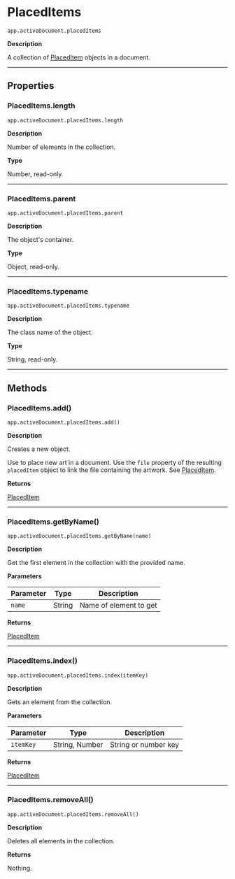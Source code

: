 # PlacedItems

`app.activeDocument.placedItems`

**Description**

A collection of [PlacedItem](PlacedItem.md#jsobjref-placeditem) objects in a document.

---

## Properties

### PlacedItems.length

`app.activeDocument.placedItems.length`

**Description**

Number of elements in the collection.

**Type**

Number, read-only.

---

### PlacedItems.parent

`app.activeDocument.placedItems.parent`

**Description**

The object's container.

**Type**

Object, read-only.

---

### PlacedItems.typename

`app.activeDocument.placedItems.typename`

**Description**

The class name of the object.

**Type**

String, read-only.

---

## Methods

### PlacedItems.add()

`app.activeDocument.placedItems.add()`

**Description**

Creates a new object.

Use to place new art in a document. Use the `file` property of the resulting `placedItem` object to link the file containing the artwork. See [PlacedItem](PlacedItem.md#jsobjref-placeditem).

**Returns**

[PlacedItem](PlacedItem.md#jsobjref-placeditem)

---

### PlacedItems.getByName()

`app.activeDocument.placedItems.getByName(name)`

**Description**

Get the first element in the collection with the provided name.

**Parameters**

| Parameter   | Type   | Description            |
|-------------|--------|------------------------|
| `name`      | String | Name of element to get |

**Returns**

[PlacedItem](PlacedItem.md#jsobjref-placeditem)

---

### PlacedItems.index()

`app.activeDocument.placedItems.index(itemKey)`

**Description**

Gets an element from the collection.

**Parameters**

| Parameter   | Type           | Description          |
|-------------|----------------|----------------------|
| `itemKey`   | String, Number | String or number key |

**Returns**

[PlacedItem](PlacedItem.md#jsobjref-placeditem)

---

### PlacedItems.removeAll()

`app.activeDocument.placedItems.removeAll()`

**Description**

Deletes all elements in the collection.

**Returns**

Nothing.

